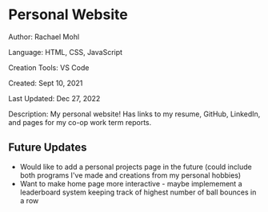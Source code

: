 # Personal Website

Author: Rachael Mohl

Language: HTML, CSS, JavaScript

Creation Tools: VS Code

Created: Sept 10, 2021

Last Updated: Dec 27, 2022

Description: My personal website! Has links to my resume, GitHub, LinkedIn, and pages for my co-op work term reports.

## Future Updates

- Would like to add a personal projects page in the future (could include both programs I've made and creations from my personal hobbies)
- Want to make home page more interactive - maybe implemement a leaderboard system keeping track of highest number of ball bounces in a row
